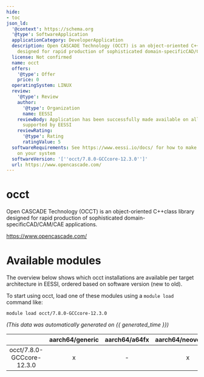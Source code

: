```yaml
---
hide:
- toc
json_ld:
  '@context': https://schema.org
  '@type': SoftwareApplication
  applicationCategory: DeveloperApplication
  description: Open CASCADE Technology (OCCT) is an object-oriented C++class library
    designed for rapid production of sophisticated domain-specificCAD/CAM/CAE applications.
  license: Not confirmed
  name: occt
  offers:
    '@type': Offer
    price: 0
  operatingSystem: LINUX
  review:
    '@type': Review
    author:
      '@type': Organization
      name: EESSI
    reviewBody: Application has been successfully made available on all architectures
      supported by EESSI
    reviewRating:
      '@type': Rating
      ratingValue: 5
  softwareRequirements: See https://www.eessi.io/docs/ for how to make EESSI available
    on your system
  softwareVersion: '[''occt/7.8.0-GCCcore-12.3.0'']'
  url: https://www.opencascade.com/
---
```


occt
====


Open CASCADE Technology (OCCT) is an object-oriented C++class library designed for rapid production of sophisticated domain-specificCAD/CAM/CAE applications.

https://www.opencascade.com/
# Available modules


The overview below shows which occt installations are available per target architecture in EESSI, ordered based on software version (new to old).

To start using occt, load one of these modules using a `module load` command like:

```shell
module load occt/7.8.0-GCCcore-12.3.0
```

*(This data was automatically generated on {{ generated_time }})*

| |aarch64/generic|aarch64/a64fx|aarch64/neoverse_n1|aarch64/neoverse_v1|aarch64/nvidia/grace|x86_64/generic|x86_64/amd/zen2|x86_64/amd/zen3|x86_64/amd/zen4|x86_64/intel/cascadelake|x86_64/intel/haswell|x86_64/intel/icelake|x86_64/intel/sapphirerapids|x86_64/intel/skylake_avx512|
| :---: | :---: | :---: | :---: | :---: | :---: | :---: | :---: | :---: | :---: | :---: | :---: | :---: | :---: | :---: |
|occt/7.8.0-GCCcore-12.3.0|x|-|x|x|x|x|x|x|x|x|x|x|x|x|
